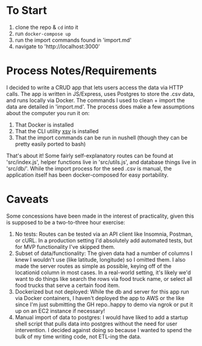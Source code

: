 # To Start
1. clone the repo & `cd` into it
2. run `docker-compose up`
3. run the import commands found in 'import.md'
4. navigate to 'http://localhost:3000'

# Process Notes/Requirements
I decided to write a CRUD app that lets users access the data via HTTP calls. The app is written in JS/Express, uses Postgres to store the .csv data, and runs locally via Docker. The commands I used to clean + import the data are detailed in 'import.md'. The process does make a few assumptions about the computer you run it on:
1. That Docker is installed
2. That the CLI utility [xsv](https://github.com/burntsushi/xsv) is installed
3. That the import commands can be run in nushell (though they can be pretty easily ported to bash)

That's about it! Some fairly self-explanatory routes can be found at 'src/index.js', helper functions live in 'src/utils.js', and database things live in 'src/db/'. While the import process for the seed .csv is manual, the application itself has been docker-composed for easy portability.

# Caveats
Some concessions have been made in the interest of practicality, given this is supposed to be a two-to-three hour exercise:
  1. No tests: Routes can be tested via an API client like Insomnia, Postman, or cURL. In a production setting I'd absolutely add automated tests, but for MVP functionality I've skipped them.
  2. Subset of data/functionality: The given data had a number of columns I knew I wouldn't use (like latitude, longitude) so I omitted them. I also made the server routes as simple as possible, keying off of the locationid column in most cases. In a real-world setting, it's likely we'd want to do things like search the rows via food truck name, or select all food trucks that serve a certain food item.
  3. Dockerized but not deployed: While the db and server for this app run via Docker containers, I haven't deployed the app to AWS or the like since I'm just submitting the GH repo..happy to demo via ngrok or put it up on an EC2 instance if necessary!
  4. Manual import of data to postgres: I would have liked to add a startup shell script that pulls data into postgres without the need for user intervention. I decided against doing so because I wanted to spend the bulk of my time writing code, not ETL-ing the data.

